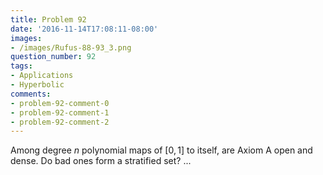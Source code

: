 ```yaml
---
title: Problem 92
date: '2016-11-14T17:08:11-08:00'
images:
- /images/Rufus-88-93_3.png
question_number: 92
tags:
- Applications
- Hyperbolic
comments:
- problem-92-comment-0
- problem-92-comment-1
- problem-92-comment-2
---
```

Among degree $n$ polynomial maps of $[0,1]$ to itself, are Axiom A open and
dense. Do bad ones form a stratified set? ...

